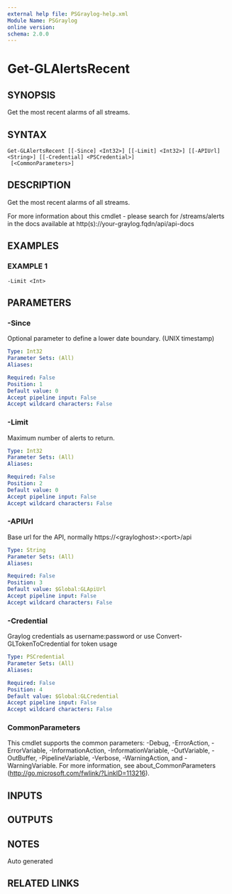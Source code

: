 ```yaml
---
external help file: PSGraylog-help.xml
Module Name: PSGraylog
online version:
schema: 2.0.0
---
```


# Get-GLAlertsRecent

## SYNOPSIS
Get the most recent alarms of all streams.

## SYNTAX

```
Get-GLAlertsRecent [[-Since] <Int32>] [[-Limit] <Int32>] [[-APIUrl] <String>] [[-Credential] <PSCredential>]
 [<CommonParameters>]
```

## DESCRIPTION
Get the most recent alarms of all streams.


For more information about this cmdlet - please search for /streams/alerts in the docs available at http(s)://your-graylog.fqdn/api/api-docs

## EXAMPLES

### EXAMPLE 1
```
-Limit <Int>
```

## PARAMETERS

### -Since
Optional parameter to define a lower date boundary.
(UNIX timestamp)

```yaml
Type: Int32
Parameter Sets: (All)
Aliases:

Required: False
Position: 1
Default value: 0
Accept pipeline input: False
Accept wildcard characters: False
```

### -Limit
Maximum number of alerts to return.

```yaml
Type: Int32
Parameter Sets: (All)
Aliases:

Required: False
Position: 2
Default value: 0
Accept pipeline input: False
Accept wildcard characters: False
```

### -APIUrl
Base url for the API, normally https://\<grayloghost\>:\<port\>/api

```yaml
Type: String
Parameter Sets: (All)
Aliases:

Required: False
Position: 3
Default value: $Global:GLApiUrl
Accept pipeline input: False
Accept wildcard characters: False
```

### -Credential
Graylog credentials as username:password or use Convert-GLTokenToCredential for token usage

```yaml
Type: PSCredential
Parameter Sets: (All)
Aliases:

Required: False
Position: 4
Default value: $Global:GLCredential
Accept pipeline input: False
Accept wildcard characters: False
```

### CommonParameters
This cmdlet supports the common parameters: -Debug, -ErrorAction, -ErrorVariable, -InformationAction, -InformationVariable, -OutVariable, -OutBuffer, -PipelineVariable, -Verbose, -WarningAction, and -WarningVariable. For more information, see about_CommonParameters (http://go.microsoft.com/fwlink/?LinkID=113216).

## INPUTS

## OUTPUTS

## NOTES
Auto generated

## RELATED LINKS
